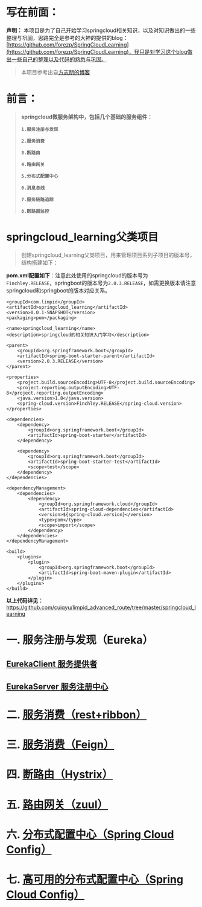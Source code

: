 # 写在前面：
**声明：** 本项目是为了自己开始学习springcloud相关知识，以及对知识做出的一些整理与巩固，思路完全是参考的大神的提供的blog：[https://github.com/forezp/SpringCloudLearning](https://github.com/forezp/SpringCloudLearning)，我只是对学习这个blog做出一些自己的整理以及代码的熟悉与巩固。

> 本项目参考出自[方志朋的博客](http://blog.csdn.net/forezp)


# 前言：
> **springcloud微服务架构中，包括几个基础的服务组件：**
> 
> **`1.服务注册与发现`**
>
> **`2.服务消费`**
> 
> **`3.断路由`**
> 
> **`4.路由网关`**
> 
> **`5.分布式配置中心`**
> 
> **`6.消息总线`**
> 
> **`7.服务链路追踪`**
> 
> **`8.断路器监控`**

# springcloud_learning父类项目
> 创建springcloud_learning父类项目，用来管理项目系列子项目的版本号，结构搭建如下：

**pom.xml配置如下**：注意此处使用的springcloud的版本号为`Finchley.RELEASE`，springboot的版本号为`2.0.3.RELEASE`，如需更换版本请注意springcloud和springboot的版本对应关系。
```
<groupId>com.limpid</groupId>
<artifactId>springcloud_learning</artifactId>
<version>0.0.1-SNAPSHOT</version>
<packaging>pom</packaging>

<name>springcloud_learning</name>
<description>springcloud的相关知识入门学习</description>

<parent>
    <groupId>org.springframework.boot</groupId>
    <artifactId>spring-boot-starter-parent</artifactId>
    <version>2.0.3.RELEASE</version>
</parent>

<properties>
    <project.build.sourceEncoding>UTF-8</project.build.sourceEncoding>
    <project.reporting.outputEncoding>UTF-8</project.reporting.outputEncoding>
    <java.version>1.8</java.version>
    <spring-cloud.version>Finchley.RELEASE</spring-cloud.version>
</properties>

<dependencies>
    <dependency>
        <groupId>org.springframework.boot</groupId>
        <artifactId>spring-boot-starter</artifactId>
    </dependency>

    <dependency>
        <groupId>org.springframework.boot</groupId>
        <artifactId>spring-boot-starter-test</artifactId>
        <scope>test</scope>
    </dependency>
</dependencies>

<dependencyManagement>
    <dependencies>
        <dependency>
            <groupId>org.springframework.cloud</groupId>
            <artifactId>spring-cloud-dependencies</artifactId>
            <version>${spring-cloud.version}</version>
            <type>pom</type>
            <scope>import</scope>
        </dependency>
    </dependencies>
</dependencyManagement>

<build>
    <plugins>
        <plugin>
            <groupId>org.springframework.boot</groupId>
            <artifactId>spring-boot-maven-plugin</artifactId>
        </plugin>
    </plugins>
</build>
```
**以上代码详见：** https://github.com/cuiqyu/limpid_advanced_route/tree/master/springcloud_learning

# 一. 服务注册与发现（Eureka）
## [EurekaClient 服务提供者](https://github.com/cuiqyu/limpid_advanced_route/tree/master/springcloud_learning/eureka_client)
## [EurekaServer 服务注册中心](https://github.com/cuiqyu/limpid_advanced_route/tree/master/springcloud_learning/eureka_server)

# 二. [服务消费（rest+ribbon）](https://github.com/cuiqyu/limpid_advanced_route/tree/master/springcloud_learning/service_ribbon)
# 三. [服务消费（Feign）](https://github.com/cuiqyu/limpid_advanced_route/tree/master/springcloud_learning/service_feign)
# 四. [断路由（Hystrix）](https://github.com/cuiqyu/limpid_advanced_route/tree/master/springcloud_learning/md/Hystrix.md)
# 五. [路由网关（zuul）](https://github.com/cuiqyu/limpid_advanced_route/tree/master/springcloud_learning/service_zuul)
# 六. [分布式配置中心（Spring Cloud Config）](https://github.com/cuiqyu/limpid_advanced_route/tree/master/springcloud_learning/md/spring_cloud_config1.md)
# 七. [高可用的分布式配置中心（Spring Cloud Config）](https://github.com/cuiqyu/limpid_advanced_route/tree/master/springcloud_learning/md/spring_cloud_config2.md)
